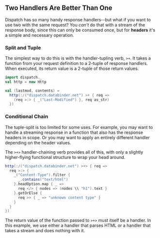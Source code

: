 Two Handlers Are Better Than One
--------------------------------

Dispatch has so many handy response handlers--but what if you want to
use two with the same request? You *can't* do that with a stream of
the response body, since this can only be consumed once, but for
**headers** it's a simple and necessary operation.

### Split and Tuple

The simplest way to do this is with the handler-tupling verb, `>+`. It
takes a function from your request definition to a 2-tuple of response
handlers. When executed, its return value is a 2-tuple of those return
values.

```scala
import dispatch._
val http = new Http

val (lastmod, contents) = 
  http(:/("dispatch.databinder.net") >+ { req =>
    (req >:> { _("Last-Modified") }, req as_str)
  })
```

### Conditional Chain

The tuple-split is too limited for some uses. For example, you may
want to handle a streaming response in a function that also has the
response headers in scope. Or you may want to apply an entirely
different handler depending on the header values.

The `>+>` handler-chaining verb provides all of this, with only a
slightly higher-flying functional structure to wrap your head around.

```scala
http(:/("dispatch.databinder.net") >+> { req =>
  req >:> {
    _("Content-Type").filter {
      _.contains("text/html")
    }.headOption.map { _ =>
      req </> { nodes => (nodes \\ "h1").text }
    }.getOrElse {
      req >> { _ => "unknown content type" }
    }
  }
})
```

The return value of the function passed to `>+>` must itself be a
handler. In this example, we use either a handler that parses HTML or
a handler that takes a stream and does nothing with it.
